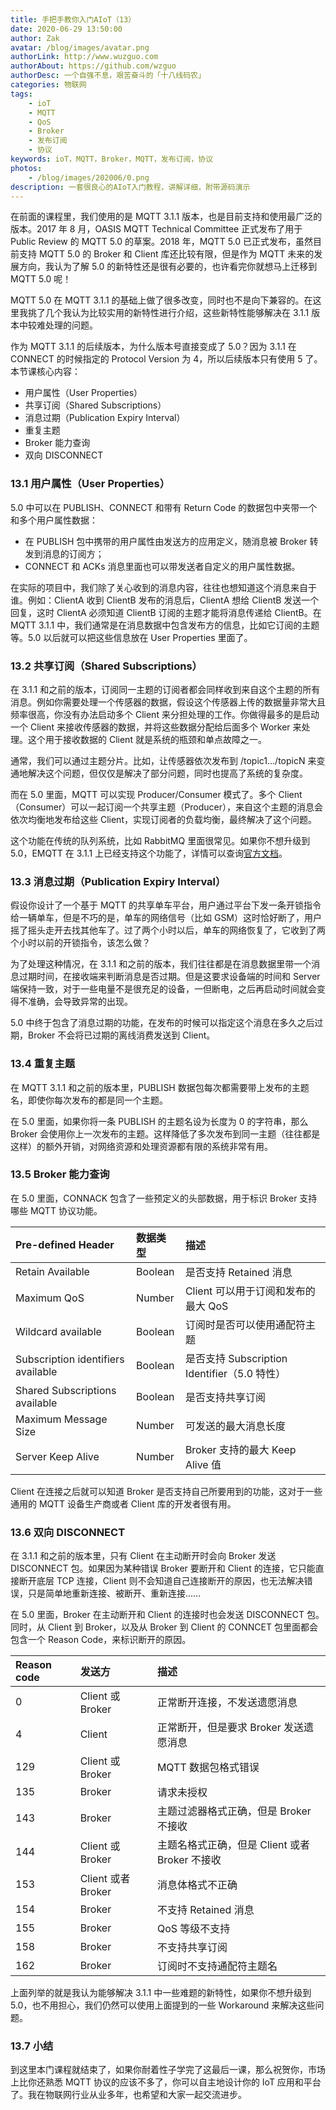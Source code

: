 ```yaml
---
title: 手把手教你入门AIoT（13）
date: 2020-06-29 13:50:00
author: Zak
avatar: /blog/images/avatar.png
authorLink: http://www.wuzguo.com
authorAbout: https://github.com/wzguo
authorDesc: 一个自强不息，艰苦奋斗的「十八线码农」
categories: 物联网
tags: 
	- ioT
	- MQTT
	- QoS
	- Broker
	- 发布订阅
	- 协议
keywords: ioT，MQTT，Broker，MQTT，发布订阅，协议
photos:
	- /blog/images/202006/0.png
description: 一套很良心的AIoT入门教程，讲解详细，附带源码演示
---
```



在前面的课程里，我们使用的是 MQTT 3.1.1 版本，也是目前支持和使用最广泛的版本。2017 年 8 月，OASIS MQTT Technical Committee 正式发布了用于 Public Review 的 MQTT 5.0 的草案。2018 年，MQTT 5.0 已正式发布，虽然目前支持 MQTT 5.0 的 Broker 和 Client 库还比较有限，但是作为 MQTT 未来的发展方向，我认为了解 5.0 的新特性还是很有必要的，也许看完你就想马上迁移到 MQTT 5.0 呢！

MQTT 5.0 在 MQTT 3.1.1 的基础上做了很多改变，同时也不是向下兼容的。在这里我挑了几个我认为比较实用的新特性进行介绍，这些新特性能够解决在 3.1.1 版本中较难处理的问题。

作为 MQTT 3.1.1 的后续版本，为什么版本号直接变成了 5.0？因为 3.1.1 在 CONNECT 的时候指定的 Protocol Version 为 4，所以后续版本只有使用 5 了。本节课核心内容：

- 用户属性（User Properties）
- 共享订阅（Shared Subscriptions）
- 消息过期（Publication Expiry Interval）
- 重复主题
- Broker 能力查询
- 双向 DISCONNECT

### 13.1 用户属性（User Properties）

5.0 中可以在 PUBLISH、CONNECT 和带有 Return Code 的数据包中夹带一个和多个用户属性数据：

- 在 PUBLISH 包中携带的用户属性由发送方的应用定义，随消息被 Broker 转发到消息的订阅方；
- CONNECT 和 ACKs 消息里面也可以带发送者自定义的用户属性数据。

在实际的项目中，我们除了关心收到的消息内容，往往也想知道这个消息来自于谁。例如：ClientA 收到 ClientB 发布的消息后，ClientA 想给 ClientB 发送一个回复，这时 ClientA 必须知道 ClientB 订阅的主题才能将消息传递给 ClientB。在 MQTT 3.1.1 中，我们通常是在消息数据中包含发布方的信息，比如它订阅的主题等。5.0 以后就可以把这些信息放在 User Properties 里面了。

### 13.2 共享订阅（Shared Subscriptions）

在 3.1.1 和之前的版本，订阅同一主题的订阅者都会同样收到来自这个主题的所有消息。例如你需要处理一个传感器的数据，假设这个传感器上传的数据量非常大且频率很高，你没有办法启动多个 Client 来分担处理的工作。你做得最多的是启动一个 Client 来接收传感器的数据，并将这些数据分配给后面多个 Worker 来处理。这个用于接收数据的 Client 就是系统的瓶颈和单点故障之一。

通常，我们可以通过主题分片。比如，让传感器依次发布到 /topic1…/topicN 来变通地解决这个问题，但仅仅是解决了部分问题，同时也提高了系统的复杂度。

而在 5.0 里面，MQTT 可以实现 Producer/Consumer 模式了。多个 Client（Consumer）可以一起订阅一个共享主题（Producer），来自这个主题的消息会依次均衡地发布给这些 Client，实现订阅者的负载均衡，最终解决了这个问题。

这个功能在传统的队列系统，比如 RabbitMQ 里面很常见。如果你不想升级到 5.0，EMQTT 在 3.1.1 上已经支持这个功能了，详情可以查询[官方文档](http://emqtt.com/docs/v2/advanced.html#shared-subscription)。

### 13.3 消息过期（Publication Expiry Interval）

假设你设计了一个基于 MQTT 的共享单车平台，用户通过平台下发一条开锁指令给一辆单车，但是不巧的是，单车的网络信号（比如 GSM）这时恰好断了，用户摇了摇头走开去找其他车了。过了两个小时以后，单车的网络恢复了，它收到了两个小时以前的开锁指令，该怎么做？

为了处理这种情况，在 3.1.1 和之前的版本，我们往往都是在消息数据里带一个消息过期时间，在接收端来判断消息是否过期。但是这要求设备端的时间和 Server 端保持一致，对于一些电量不是很充足的设备，一但断电，之后再启动时间就会变得不准确，会导致异常的出现。

5.0 中终于包含了消息过期的功能，在发布的时候可以指定这个消息在多久之后过期，Broker 不会将已过期的离线消费发送到 Client。

### 13.4 重复主题

在 MQTT 3.1.1 和之前的版本里，PUBLISH 数据包每次都需要带上发布的主题名，即使你每次发布的都是同一个主题。

在 5.0 里面，如果你将一条 PUBLISH 的主题名设为长度为 0 的字符串，那么 Broker 会使用你上一次发布的主题。这样降低了多次发布到同一主题（往往都是这样）的额外开销，对网络资源和处理资源都有限的系统非常有用。

### 13.5 Broker 能力查询

在 5.0 里面，CONNACK 包含了一些预定义的头部数据，用于标识 Broker 支持哪些 MQTT 协议功能。

| Pre-defined Header                 | 数据类型 | 描述                                         |
| :--------------------------------- | :------- | :------------------------------------------- |
| Retain Available                   | Boolean  | 是否支持 Retained 消息                       |
| Maximum QoS                        | Number   | Client 可以用于订阅和发布的最大 QoS          |
| Wildcard available                 | Boolean  | 订阅时是否可以使用通配符主题                 |
| Subscription identifiers available | Boolean  | 是否支持 Subscription Identifier（5.0 特性） |
| Shared Subscriptions available     | Boolean  | 是否支持共享订阅                             |
| Maximum Message Size               | Number   | 可发送的最大消息长度                         |
| Server Keep Alive                  | Number   | Broker 支持的最大 Keep Alive 值              |

Client 在连接之后就可以知道 Broker 是否支持自己所要用到的功能，这对于一些通用的 MQTT 设备生产商或者 Client 库的开发者很有用。

### 13.6 双向 DISCONNECT

在 3.1.1 和之前的版本里，只有 Client 在主动断开时会向 Broker 发送 DISCONNECT 包。如果因为某种错误 Broker 要断开和 Client 的连接，它只能直接断开底层 TCP 连接，Client 则不会知道自己连接断开的原因，也无法解决错误，只是简单地重新连接、被断开、重新连接……

在 5.0 里面，Broker 在主动断开和 Client 的连接时也会发送 DISCONNECT 包。同时，从 Client 到 Broker，以及从 Broker 到 Client 的 CONNCET 包里面都会包含一个 Reason Code，来标识断开的原因。

| Reason code | 发送方             | 描述                                           |
| :---------- | :----------------- | :--------------------------------------------- |
| 0           | Client 或 Broker   | 正常断开连接，不发送遗愿消息                   |
| 4           | Client             | 正常断开，但是要求 Broker 发送遗愿消息         |
| 129         | Client 或 Broker   | MQTT 数据包格式错误                            |
| 135         | Broker             | 请求未授权                                     |
| 143         | Broker             | 主题过滤器格式正确，但是 Broker 不接收         |
| 144         | Client 或 Broker   | 主题名格式正确，但是 Client 或者 Broker 不接收 |
| 153         | Client 或者 Broker | 消息体格式不正确                               |
| 154         | Broker             | 不支持 Retained 消息                           |
| 155         | Broker             | QoS 等级不支持                                 |
| 158         | Broker             | 不支持共享订阅                                 |
| 162         | Broker             | 订阅时不支持通配符主题名                       |

上面列举的就是我认为能够解决 3.1.1 中一些难题的新特性，如果你不想升级到 5.0，也不用担心，我们仍然可以使用上面提到的一些 Workaround 来解决这些问题。

### 13.7 小结

到这里本门课程就结束了，如果你耐着性子学完了这最后一课，那么祝贺你，市场上比你还熟悉 MQTT 协议的应该不多了，你可以自主地设计你的 IoT 应用和平台了。我在物联网行业从业多年，也希望和大家一起交流进步。